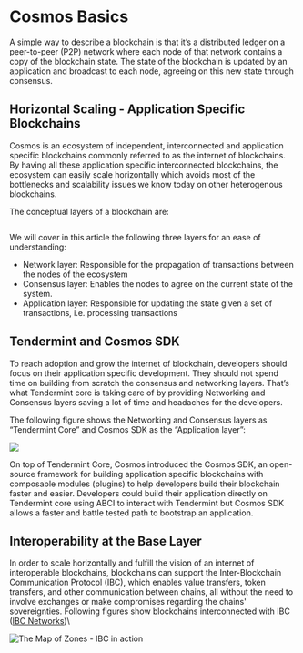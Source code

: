 # Cosmos Basics

A simple way to describe a blockchain is that it’s a distributed ledger on a peer-to-peer (P2P) network where each node of that network contains a copy of the blockchain state. The state of the blockchain is updated by an application and broadcast to each node, agreeing on this new state through consensus.

## Horizontal Scaling - Application Specific Blockchains

Cosmos is an ecosystem of independent, interconnected and application specific blockchains commonly referred to as the internet of blockchains. By having all these application specific interconnected blockchains, the ecosystem can easily scale horizontally which avoids most of the bottlenecks and scalability issues we know today on other heterogenous blockchains.

The conceptual layers of a blockchain are:

<img src="https://lh4.googleusercontent.com/DFcp9kAgbjouY-hhBc5jOuz1DgsuYALpK5dr74VBiRP-8ePvIFdxWtJ5144P8xO3njsFp1929sXjF_eSFh-1QP2QGZlgSROSf-pURm2gMcJNOybec6fe9ofsZVdIVDYX75nJW-OyTWTV6WDibQ" alt="" data-size="original">

We will cover in this article the following three layers for an ease of understanding:

* Network layer: Responsible for the propagation of transactions between the nodes of the ecosystem
* Consensus layer: Enables the nodes to agree on the current state of the system.
* Application layer: Responsible for updating the state given a set of transactions, i.e. processing transactions

## Tendermint and Cosmos SDK

To reach adoption and grow the internet of blockchain, developers should focus on their application specific development. They should not spend time on building from scratch the consensus and networking layers. That’s what Tendermint core is taking care of by providing Networking and Consensus layers saving a lot of time and headaches for the developers.

The following figure shows the Networking and Consensus layers as “Tendermint Core” and Cosmos SDK as the “Application layer”:

![](https://lh4.googleusercontent.com/O4uq4YCo6BN6SWc0yGpUHWqkE51o3ely7Nh2YkoBHFVg0Qx\_HVoEt0swUpSgT4oOif8PoeEgZvMK28mvkcFvvYJ6SZM6UQyBMpnuuCJ-AOUmikRX2s9HFnMCQsgdBpMDsUeTfrMnRZ72uIHHfg)

On top of Tendermint Core, Cosmos introduced the Cosmos SDK, an open-source framework for building application specific blockchains with composable modules (plugins) to help developers build their blockchain faster and easier. Developers could build their application directly on Tendermint core using ABCI to interact with Tendermint but Cosmos SDK allows a faster and battle tested path to bootstrap an application.

## &#x20;Interoperability at the Base Layer

In order to scale horizontally and fulfill the vision of an internet of interoperable blockchains, blockchains can support the Inter-Blockchain Communication Protocol (IBC), which enables value transfers, token transfers, and other communication between chains, all without the need to involve exchanges or make compromises regarding the chains' sovereignties. Following figures show blockchains interconnected with IBC ([IBC Networks](https://hub.mintscan.io/ibc-network))\


![The Map of Zones - IBC in action](https://lh4.googleusercontent.com/mNmzPYZZo94eph706FMyKfG5FvflMIYxwga9UgY-6kEFhBzxQxJVNPBB4ZzQIrs8N05Bzb1aXsE2jw72X66bwjprAZDrdwNZ6-W4NRwQSgERh9C2S-MW4ciTAlvFWVTUnhgKMqSLElGaJ81jiQ)
